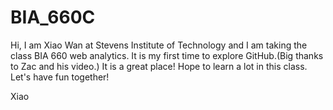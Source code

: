 # BIA_660C

Hi,
I am Xiao Wan at Stevens Institute of Technology and I am taking the class BIA 660 web analytics.
It is my first time to explore GitHub.(Big thanks to Zac and his video.) It is a great place!
Hope to learn a lot in this class. Let's have fun together!

Xiao
